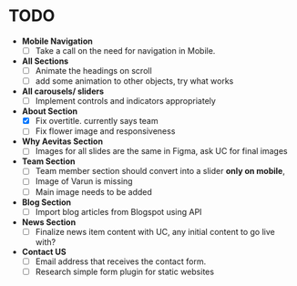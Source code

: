 # TODO

- **Mobile Navigation**
   - [ ] Take a call on the need for navigation in Mobile.
 - **All Sections**
   - [ ] Animate the headings on scroll
   - [ ] add some animation to other objects, try what works
 - **All carousels/ sliders**
   - [ ] Implement controls and indicators appropriately
- **About Section**
   - [x] Fix overtitle. currently says team
   - [ ] Fix flower image and responsiveness
 - **Why Aevitas Section**
   - [ ] Images for all slides are the same in Figma, ask UC for final images
 - **Team Section**
   - [ ] Team member section should convert into a slider **only on mobile**, 
   - [ ] Image of Varun is missing
   - [ ] Main image needs to be added
- **Blog Section**
   - [ ] Import blog articles from Blogspot using API
 - **News Section**
   - [ ] Finalize news item content with UC, any initial content to go live with?
 - **Contact US**
   - [ ] Email address that receives the contact form.
   - [ ] Research simple form plugin for static websites
